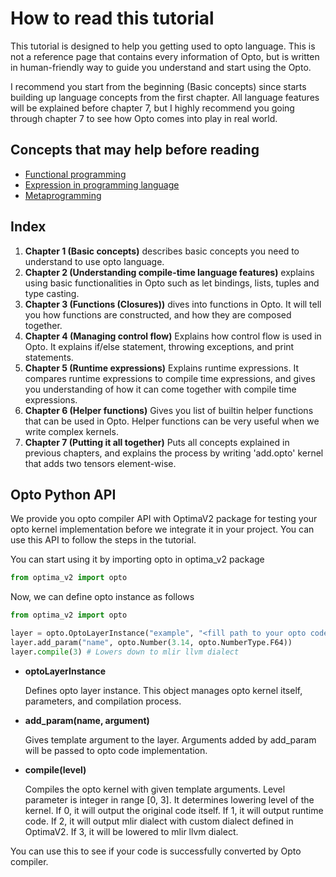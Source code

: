 # How to read this tutorial

This tutorial is designed to help you getting used to opto language. This is not a reference page that contains every information of Opto, but is written in human-friendly way to guide you understand and start using the Opto.

I recommend you start from the beginning (Basic concepts) since starts building up language concepts from the first chapter. All language features will be explained before chapter 7, but I highly recommend you going through chapter 7 to see how Opto comes into play in real world.


## Concepts that may help before reading
  
* [Functional programming](https://www.geeksforgeeks.org/functional-programming-paradigm/)
* [Expression in programming language](https://www.geeksforgeeks.org/what-is-an-expression-and-what-are-the-types-of-expressions/) 
* [Metaprogramming](https://en.wikipedia.org/wiki/Metaprogramming)


## Index

1. **Chapter 1 (Basic concepts)** describes basic concepts you need to understand to use opto language.
2. **Chapter 2 (Understanding compile-time language features)** explains using basic functionalities in Opto such as let bindings, lists, tuples and type casting.
3. **Chapter 3 (Functions (Closures))** dives into functions in Opto. It will tell you how functions are constructed, and how they are composed together.
4. **Chapter 4 (Managing control flow)** Explains how control flow is used in Opto. It explains if/else statement, throwing exceptions, and print statements.
5. **Chapter 5 (Runtime expressions)** Explains runtime expressions. It compares runtime expressions to compile time expressions, and gives you understanding of how it can come together with compile time expressions.
6. **Chapter 6 (Helper functions)** Gives you list of builtin helper functions that can be used in Opto. Helper functions can be very useful when we write complex kernels.
7. **Chapter 7 (Putting it all together)** Puts all concepts explained in previous chapters, and explains the process by writing 'add.opto' kernel that adds two tensors element-wise.


## Opto Python API

We provide you opto compiler API with OptimaV2 package for testing your opto kernel implementation before we integrate it in your project. You can use this API to follow the steps in the tutorial.

You can start using it by importing opto in optima_v2 package
```python
from optima_v2 import opto
```

Now, we can define opto instance as follows
```python 
from optima_v2 import opto

layer = opto.OptoLayerInstance("example", "<fill path to your opto code>", "<fill path to desired output directory")
layer.add_param("name", opto.Number(3.14, opto.NumberType.F64))
layer.compile(3) # Lowers down to mlir llvm dialect
```

* **optoLayerInstance** 
  
    Defines opto layer instance. This object manages opto kernel itself, parameters, and compilation process.

* **add\_param(name, argument)**
  
    Gives template argument to the layer. Arguments added by add_param will be passed to opto code implementation.

* **compile(level)**
  
    Compiles the opto kernel with given template arguments. Level parameter is integer in range [0, 3]. It determines lowering level of the kernel. If 0, it will output the original code itself. If 1, it will output runtime code. If 2, it will output mlir dialect with custom dialect defined in OptimaV2. If 3, it will be lowered to mlir llvm dialect.

You can use this to see if your code is successfully converted by Opto compiler.

